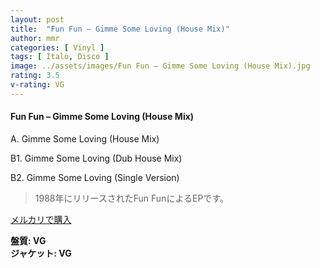 ```yaml
---
layout: post
title:  "Fun Fun – Gimme Some Loving (House Mix)"
author: mmr
categories: [ Vinyl ]
tags: [ Italo, Disco ]
image: ../assets/images/Fun Fun – Gimme Some Loving (House Mix).jpg
rating: 3.5
v-rating: VG
---
```


#### Fun Fun – Gimme Some Loving (House Mix)

A. Gimme Some Loving (House Mix)

B1. Gimme Some Loving (Dub House Mix)

B2. Gimme Some Loving (Single Version)

> 1988年にリリースされたFun FunによるEPです。



[メルカリで購入](https://jp.mercari.com/item/m57954081770)

<div class="mt-4 mb-4 d-flex align-items-center">
<strong class="mr-1">盤質: VG</strong>
</div>
<div class="mt-4 mb-4 d-flex align-items-center">
<strong class="mr-1">ジャケット: VG</strong>
</div>
